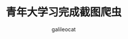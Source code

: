 ---
title: 青年大学习完成截图爬虫
date: 
author: galileocat
img: 
top: false
cover: false
coverImg: 
password: 
toc: false
mathjax: false
summary: 解决h
categories: hexo
tags:
  - hexo
---